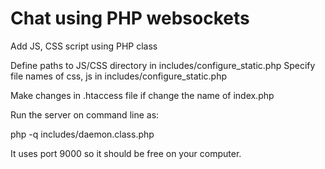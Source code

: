 # Chat using PHP websockets
Add JS, CSS script using PHP class

Define paths to JS/CSS directory in includes/configure_static.php
Specify file names of css, js in includes/configure_static.php

Make changes in .htaccess file if change the name of index.php

Run the server on command line as:

php -q includes/daemon.class.php

It uses port 9000 so it should be free on your computer.
